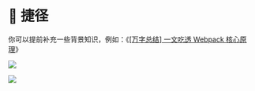# 🦀 捷径

你可以提前补充一些背景知识，例如：《[[万字总结] 一文吃透 Webpack 核心原理](https://mp.weixin.qq.com/s/SbJNbSVzSPSKBe2YStn2Zw)》


<div grid="~ cols-2 gap-4" m="-t-2">

![](/main-thread.png)

![](/module-handle-thread.png)

</div>
